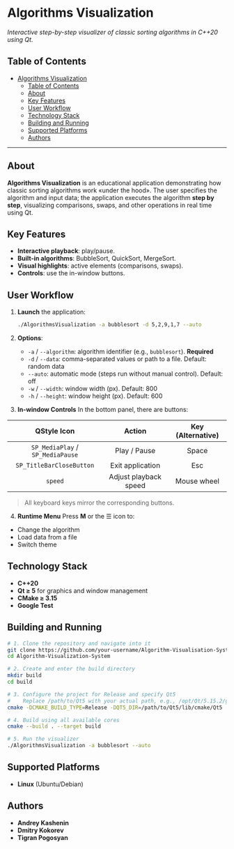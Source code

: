 # Algorithms Visualization

_Interactive step-by-step visualizer of classic sorting algorithms in C++20 using Qt._

## Table of Contents

- [Algorithms Visualization](#algorithms-visualization)
  - [Table of Contents](#table-of-contents)
  - [About](#about)
  - [Key Features](#key-features)
  - [User Workflow](#user-workflow)
  - [Technology Stack](#technology-stack)
  - [Building and Running](#building-and-running)
  - [Supported Platforms](#supported-platforms)
  - [Authors](#authors)

---

## About

**Algorithms Visualization** is an educational application demonstrating how classic sorting algorithms work «under the hood». The user specifies the algorithm and input data; the application executes the algorithm **step by step**, visualizing comparisons, swaps, and other operations in real time using Qt.

## Key Features

- **Interactive playback**: play/pause.
- **Built-in algorithms**: BubbleSort, QuickSort, MergeSort.
- **Visual highlights**: active elements (comparisons, swaps).
- **Controls**: use the in-window buttons.

## User Workflow

1. **Launch** the application:

   ```bash
   ./AlgorithmsVisualization -a bubblesort -d 5,2,9,1,7 --auto
   ```

2. **Options**:

   - `-a` / `--algorithm`: algorithm identifier (e.g., `bubblesort`). **Required**
   - `-d` / `--data`: comma-separated values or path to a file. Default: random data
   - `--auto`: automatic mode (steps run without manual control). Default: off
   - `-w` / `--width`: window width (px). Default: 800
   - `-h` / `--height`: window height (px). Default: 600

3. **In-window Controls**
   In the bottom panel, there are buttons:

|           QStyle Icon            |        Action         | Key (Alternative) |
| :------------------------------: | :-------------------: | :---------------: |
| `SP_MediaPlay` / `SP_MediaPause` |     Play / Pause      |       Space       |
|     `SP_TitleBarCloseButton`     |   Exit application    |        Esc        |
|             `speed`              | Adjust playback speed |    Mouse wheel    |

> All keyboard keys mirror the corresponding buttons.

4. **Runtime Menu**
   Press **M** or the ☰ icon to:

- Change the algorithm
- Load data from a file
- Switch theme

## Technology Stack

- **C++20**
- **Qt ≥ 5** for graphics and window management
- **CMake ≥ 3.15**
- **Google Test**

## Building and Running

```bash
# 1. Clone the repository and navigate into it
git clone https://github.com/your-username/Algorithm-Visualisation-System.git
cd Algorithm-Visualization-System

# 2. Create and enter the build directory
mkdir build
cd build

# 3. Configure the project for Release and specify Qt5
#    Replace /path/to/Qt5 with your actual path, e.g., /opt/Qt/5.15.2/gcc_64
cmake -DCMAKE_BUILD_TYPE=Release -DQT5_DIR=/path/to/Qt5/lib/cmake/Qt5 ../

# 4. Build using all available cores
cmake --build . --target build

# 5. Run the visualizer
./AlgorithmsVisualization -a bubblesort --auto
```

## Supported Platforms

- **Linux** (Ubuntu/Debian)

## Authors

- **Andrey Kashenin**
- **Dmitry Kokorev**
- **Tigran Pogosyan**

